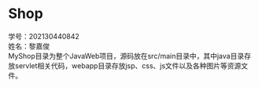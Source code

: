 # Shop
学号：202130440842  
姓名：黎嘉俊  
MyShop目录为整个JavaWeb项目，源码放在src/main目录中，其中java目录存放servlet相关代码，webapp目录存放jsp、css、js文件以及各种图片等资源文件。
